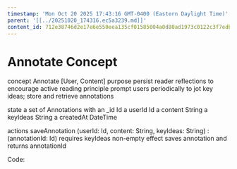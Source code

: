 ```yaml
---
timestamp: 'Mon Oct 20 2025 17:43:16 GMT-0400 (Eastern Daylight Time)'
parent: '[[../20251020_174316.ec5a3239.md]]'
content_id: 712e38746d2e17e6e550eea135cf01585004a0d80ad1973c0122c3f7edb466ff
---
```


# Annotate Concept

concept Annotate \[User, Content]
purpose persist reader reflections to encourage active reading
principle prompt users periodically to jot key ideas; store and retrieve annotations

state
a set of Annotations with
an \_id Id
a userId Id
a content String
a keyIdeas String
a createdAt DateTime

actions
saveAnnotation (userId: Id, content: String, keyIdeas: String) : (annotationId: Id)
requires keyIdeas non-empty
effect saves annotation and returns annotationId

Code:
